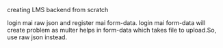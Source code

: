 creating LMS backend from scratch



login mai raw json and register mai form-data.
login mai form-data will create problem as multer helps in form-data which takes file to upload.So, use raw json instead.